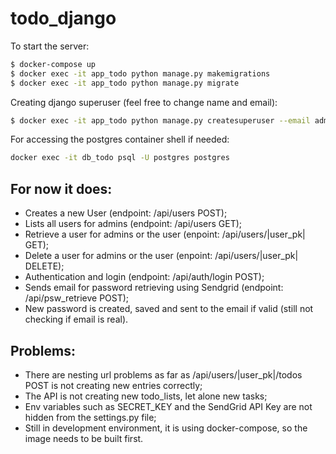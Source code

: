 # todo_django

To start the server:

```sh
$ docker-compose up
$ docker exec -it app_todo python manage.py makemigrations
$ docker exec -it app_todo python manage.py migrate
```

Creating django superuser (feel free to change name and email):

```sh
$ docker exec -it app_todo python manage.py createsuperuser --email admin@example.com --username admin
```

For accessing the postgres container shell if needed:
```sh
docker exec -it db_todo psql -U postgres postgres
```



## For now it does:

- Creates a new User (endpoint: /api/users POST);
- Lists all users for admins (endpoint: /api/users GET);
- Retrieve a user for admins or the user (enpoint: /api/users/|user_pk| GET);
- Delete a user for admins or the user (enpoint: /api/users/|user_pk| DELETE);
- Authentication and login (endpoint: /api/auth/login POST);
- Sends email for password retrieving using Sendgrid (endpoint: /api/psw_retrieve POST);
- New password is created, saved and sent to the email if valid (still not checking if email is real).


## Problems:
- There are nesting url problems as far as /api/users/|user_pk|/todos POST is not creating new entries correctly;
- The API is not creating new todo_lists, let alone new tasks;
- Env variables such as SECRET_KEY and the SendGrid API Key are not hidden from the settings.py file;
- Still in development environment, it is using docker-compose, so the image needs to be built first.

